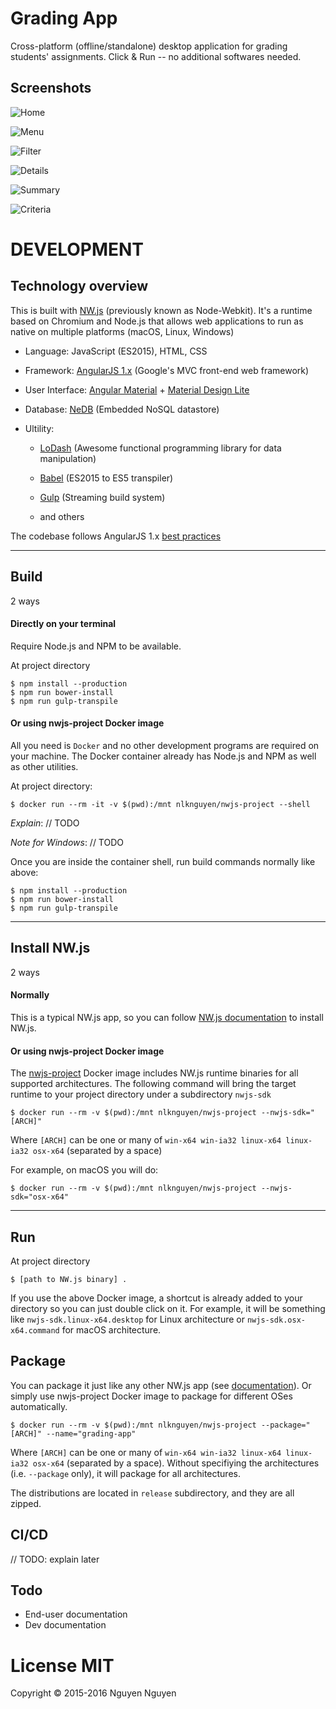 # Grading App
Cross-platform (offline/standalone) desktop application for grading students' assignments. Click & Run -- no additional softwares needed.


## Screenshots

![Home](https://cloud.githubusercontent.com/assets/4667129/22324558/efc739da-e35e-11e6-8cb7-24408adb706b.png)

![Menu](https://cloud.githubusercontent.com/assets/4667129/22324556/efc61032-e35e-11e6-8a4d-18c15adeaee6.png)

![Filter](https://cloud.githubusercontent.com/assets/4667129/22324554/efc32566-e35e-11e6-918b-f9ed7c4ef380.png)

![Details](https://cloud.githubusercontent.com/assets/4667129/22324555/efc51cd6-e35e-11e6-8066-b95fe6f9dd24.png)

![Summary](https://cloud.githubusercontent.com/assets/4667129/22324557/efc72972-e35e-11e6-881f-e323e6c3fc25.png)

![Criteria](https://cloud.githubusercontent.com/assets/4667129/22324559/efc83790-e35e-11e6-962c-149e7826b109.png)

DEVELOPMENT
===========

## Technology overview

This is built with [NW.js](https://github.com/nwjs/nw.js/) (previously known as Node-Webkit). It's a runtime based on Chromium and Node.js that allows web applications to run as native on multiple platforms (macOS, Linux, Windows)

* Language: JavaScript (ES2015), HTML, CSS

* Framework: [AngularJS 1.x](https://angularjs.org/) (Google's MVC front-end web framework)

* User Interface: [Angular Material](https://material.angularjs.org/) + [Material Design Lite](http://www.getmdl.io/)

* Database: [NeDB](https://github.com/louischatriot/nedb) (Embedded NoSQL datastore)

* Ultility: 
  * [LoDash](https://lodash.com/) (Awesome functional programming library for data manipulation)
  
  * [Babel](https://babeljs.io/) (ES2015 to ES5 transpiler)

  * [Gulp](https://github.com/gulpjs/gulp) (Streaming build system)
  
  * and others

The codebase follows AngularJS 1.x [best practices](https://github.com/johnpapa/angular-styleguide)

---
## Build

2 ways

#### Directly on your terminal
Require Node.js and NPM to be available.

At project directory
```
$ npm install --production
$ npm run bower-install
$ npm run gulp-transpile
```

#### Or using nwjs-project Docker image
All you need is `Docker` and no other development programs are required on your machine. The Docker container already has Node.js and NPM as well as other utilities.

At project directory:
```
$ docker run --rm -it -v $(pwd):/mnt nlknguyen/nwjs-project --shell
```
*Explain*: // TODO

*Note for Windows*: // TODO

Once you are inside the container shell, run build commands normally like above:
```
$ npm install --production
$ npm run bower-install
$ npm run gulp-transpile
```

----

## Install NW.js

2 ways
#### Normally
This is a typical NW.js app, so you can follow [NW.js documentation](http://docs.nwjs.io/en/latest/For%20Users/Getting%20Started/#get-nwjs) to install NW.js.

#### Or using nwjs-project Docker image

The [nwjs-project](https://hub.docker.com/r/nlknguyen/nwjs-project/) Docker image includes NW.js runtime binaries for all supported architectures. The following command will bring the target runtime to your project directory under a subdirectory `nwjs-sdk`
```
$ docker run --rm -v $(pwd):/mnt nlknguyen/nwjs-project --nwjs-sdk="[ARCH]"
```

Where `[ARCH]` can be one or many of `win-x64 win-ia32 linux-x64 linux-ia32 osx-x64` (separated by a space)

For example, on macOS you will do: 
```
$ docker run --rm -v $(pwd):/mnt nlknguyen/nwjs-project --nwjs-sdk="osx-x64"
```

----

## Run

At project directory
```  
$ [path to NW.js binary] .
```

If you use the above Docker image, a shortcut is already added to your directory so you can just double click on it. For example, it will be something like `nwjs-sdk.linux-x64.desktop` for Linux architecture or `nwjs-sdk.osx-x64.command` for macOS architecture.

## Package

You can package it just like any other NW.js app (see [documentation](http://docs.nwjs.io/en/latest/For%20Users/Package%20and%20Distribute/)). Or simply use nwjs-project Docker image to package for different OSes automatically.
```
$ docker run --rm -v $(pwd):/mnt nlknguyen/nwjs-project --package="[ARCH]" --name="grading-app"
```

Where `[ARCH]` can be one or many of `win-x64 win-ia32 linux-x64 linux-ia32 osx-x64` (separated by a space). Without specifiying the architectures (i.e. `--package` only), it will package for all architectures.

The distributions are located in `release` subdirectory, and they are all zipped.

## CI/CD

// TODO: explain later

## Todo
* End-user documentation
* Dev documentation

# License MIT
Copyright © 2015-2016 Nguyen Nguyen
